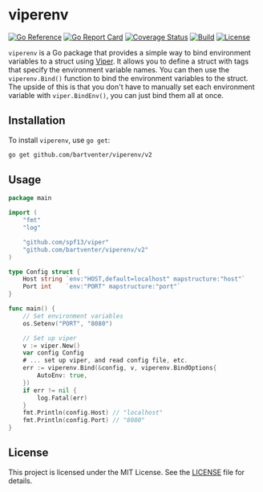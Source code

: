 # viperenv

[![Go Reference](https://pkg.go.dev/badge/github.com/bartventer/viperenv.svg)](https://pkg.go.dev/github.com/bartventer/viperenv/v2)
[![Go Report Card](https://goreportcard.com/badge/github.com/bartventer/viperenv)](https://goreportcard.com/report/github.com/bartventer/viperenv)
[![Coverage Status](https://coveralls.io/repos/github/bartventer/viperenv/badge.svg?branch=master)](https://coveralls.io/github/bartventer/viperenv?branch=master)
[![Build](https://github.com/bartventer/viperenv/actions/workflows/go.yml/badge.svg)](https://github.com/bartventer/viperenv/actions/workflows/go.yml)
[![License](https://img.shields.io/github/license/bartventer/viperenv.svg)](LICENSE)

`viperenv` is a Go package that provides a simple way to bind environment variables to a struct using [Viper](https://github.com/spf13/viper). It allows you to define a struct with tags that specify the environment variable names. You can then use the `viperenv.Bind()` function to bind the environment variables to the struct. The upside of this is that you don't have to manually set each environment variable with `viper.BindEnv()`, you can just bind them all at once.

## Installation

To install `viperenv`, use `go get`:

```sh
go get github.com/bartventer/viperenv/v2
```

## Usage

```go
package main

import (
    "fmt"
    "log"

    "github.com/spf13/viper"
    "github.com/bartventer/viperenv/v2"
)

type Config struct {
    Host string `env:"HOST,default=localhost" mapstructure:"host"`
    Port int    `env:"PORT" mapstructure:"port"`
}

func main() {
    // Set environment variables
    os.Setenv("PORT", "8080")

    // Set up viper
    v := viper.New()
    var config Config
    # ... set up viper, and read config file, etc.
    err := viperenv.Bind(&config, v, viperenv.BindOptions{
        AutoEnv: true,
    })
    if err != nil {
        log.Fatal(err)
    }
    fmt.Println(config.Host) // "localhost"
    fmt.Println(config.Port) // "8080"
}

```

## License

This project is licensed under the MIT License. See the [LICENSE](LICENSE) file for details.
